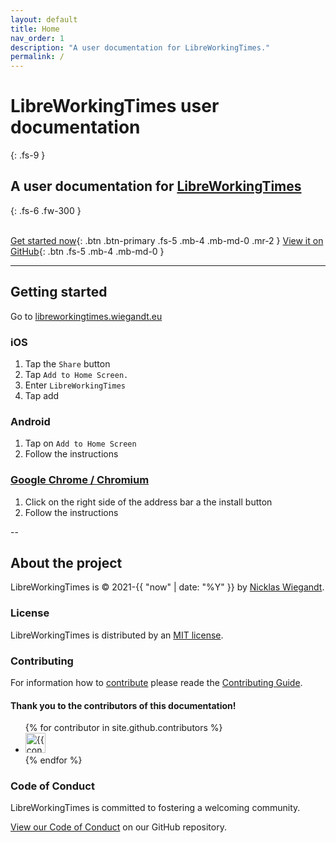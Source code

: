 ```yaml
---
layout: default
title: Home
nav_order: 1
description: "A user documentation for LibreWorkingTimes."
permalink: /
---
```


# LibreWorkingTimes user documentation
{: .fs-9 }

## A user documentation for [LibreWorkingTimes](https://libreworkingtimes.wiegandt.eu)
{: .fs-6 .fw-300 }

\
[Get started now](#getting-started){: .btn .btn-primary .fs-5 .mb-4 .mb-md-0 .mr-2 } [View it on GitHub](https://github.com/Nicklas2751/LibreWorkingTimes){: .btn .fs-5 .mb-4 .mb-md-0 }

---

## Getting started

Go to [libreworkingtimes.wiegandt.eu](https://libreworkingtimes.wiegandt.eu/)

### iOS

1. Tap the `Share` button
2. Tap `Add to Home Screen.`
3. Enter `LibreWorkingTimes`
4. Tap add

### Android

1. Tap on `Add to Home Screen`
2. Follow the instructions

### [Google Chrome / Chromium](https://support.google.com/chrome/answer/9658361)

1. Click on the right side of the address bar a the install button
2. Follow the instructions

--

## About the project

LibreWorkingTimes is &copy; 2021-{{ "now" | date: "%Y" }} by [Nicklas Wiegandt](https://nicklas.wiegandt.eu).

### License

LibreWorkingTimes is distributed by an [MIT license](https://github.com/nicklas2751/libreworkingtimes/tree/main/LICENSE).

### Contributing

For information how to [contribute](https://github.com/Nicklas2751/LibreWorkingTimes/blob/main/CONTRIBUTING.md) please reade the [Contributing Guide](https://github.com/Nicklas2751/LibreWorkingTimes/blob/main/CONTRIBUTING.md).

#### Thank you to the contributors of this documentation!

<ul class="list-style-none">
{% for contributor in site.github.contributors %}
  <li class="d-inline-block mr-1">
     <a href="{{ contributor.html_url }}"><img src="{{ contributor.avatar_url }}" width="32" height="32" alt="{{ contributor.login }}"/></a>
  </li>
{% endfor %}
</ul>

### Code of Conduct

LibreWorkingTimes is committed to fostering a welcoming community.

[View our Code of Conduct](https://github.com/Nicklas2751/LibreWorkingTimes/tree/main/CODE_OF_CONDUCT.md) on our GitHub repository.
